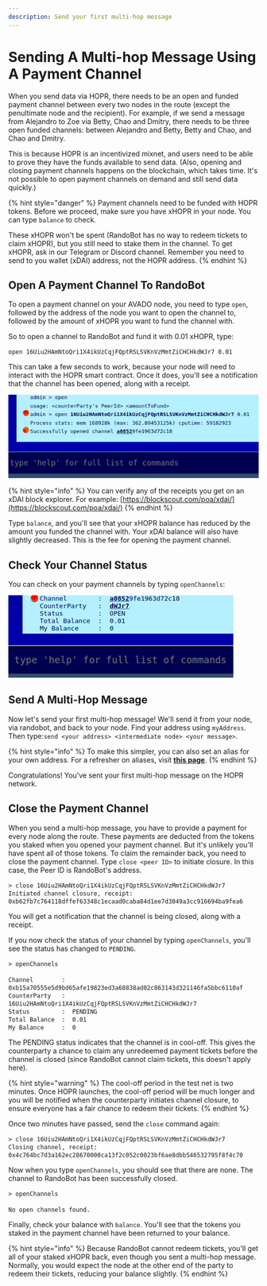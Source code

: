 ```yaml
---
description: Send your first multi-hop message
---
```


# Sending A Multi-hop Message Using A Payment Channel

When you send data via HOPR, there needs to be an open and funded payment channel between every two nodes in the route \(except the penultimate node and the recipient\). For example, if we send a message from Alejandro to Zoe via Betty, Chao and Dmitry, there needs to be three open funded channels: between Alejandro and Betty, Betty and Chao, and Chao and Dmitry.

This is because HOPR is an incentivized mixnet, and users need to be able to prove they have the funds available to send data. \(Also, opening and closing payment channels happens on the blockchain, which takes time. It's not possible to open payment channels on demand and still send data quickly.\)

{% hint style="danger" %}
Payment channels need to be funded with HOPR tokens. Before we proceed, make sure you have xHOPR in your node. You can type `balance` to check.

These xHOPR won't be spent \(RandoBot has no way to redeem tickets to claim xHOPR\), but you still need to stake them in the channel. To get xHOPR, ask in our Telegram or Discord channel. Remember you need to send to you wallet \(xDAI\) address, not the HOPR address.
{% endhint %}

## Open A Payment Channel To RandoBot

To open a payment channel on your AVADO node, you need to type `open`, followed by the address of the node you want to open the channel to, followed by the amount of xHOPR you want to fund the channel with.

So to open a channel to RandoBot and fund it with 0.01 xHOPR, type:

```text
open 16Uiu2HAmNtoQri1X4ikUzCqjFQptRSLSVKnVzMmtZiCHCHkdWJr7 0.01
```

This can take a few seconds to work, because your node will need to interact with the HOPR smart contract. Once it does, you'll see a notification that the channel has been opened, along with a receipt.

![Opening a channel to RandoBot](../.gitbook/assets/avado-channel-to-randobot%20%281%29%20%281%29%20%281%29%20%281%29.png)

{% hint style="info" %}
You can verify any of the receipts you get on an xDAI block explorer. For example: [https://blockscout.com/poa/xdai/](https://blockscout.com/poa/xdai/)
{% endhint %}

Type `balance`, and you'll see that your xHOPR balance has reduced by the amount you funded the channel with. Your xDAI balance will also have slightly decreased. This is the fee for opening the payment channel.

## Check Your Channel Status

You can check on your payment channels by typing `openChannels`:

![Currently open channels](../.gitbook/assets/avado-open-channels%20%281%29%20%281%29%20%281%29%20%281%29.png)

## Send A Multi-Hop Message

Now let's send your first multi-hop message! We'll send it from your node, via randobot, and back to your node. Find your address using `myAddress`. Then type:`send <your address> <intermediate node> <your message>`.

{% hint style="info" %}
To make this simpler, you can also set an alias for your own address. For a refresher on aliases, visit [**this page**](talking-with-randobot.md#step-3-set-an-alias).
{% endhint %}

Congratulations! You've sent your first multi-hop message on the HOPR network.

## Close the Payment Channel

When you send a multi-hop message, you have to provide a payment for every node along the route. These payments are deducted from the tokens you staked when you opened your payment channel. But it's unlikely you'll have spent all of those tokens. To claim the remainder back, you need to close the payment channel. Type `close <peer ID>` to initiate closure. In this case, the Peer ID is RandoBot's address.

```text
> close 16Uiu2HAmNtoQri1X4ikUzCqjFQptRSLSVKnVzMmtZiCHCHkdWJr7
Initiated channel closure, receipt: 0xb62fb7c764118dffef63348c1ecaad0caba84d1ee7d3049a3cc916694ba9fea6
```

You will get a notification that the channel is being closed, along with a receipt.

If you now check the status of your channel by typing `openChannels`, you'll see the status has changed to `PENDING`.

```text
> openChannels

Channel        :  0xb15a70555e5d9bd65afe19823ed3a68838ad02c863143d321146fa5bbc6110af
CounterParty   :  16Uiu2HAmNtoQri1X4ikUzCqjFQptRSLSVKnVzMmtZiCHCHkdWJr7
Status         :  PENDING
Total Balance  :  0.01
My Balance     :  0
```

The PENDING status indicates that the channel is in cool-off. This gives the counterparty a chance to claim any unredeemed payment tickets before the channel is closed \(since RandoBot cannot claim tickets, this doesn't apply here\).

{% hint style="warning" %}
The cool-off period in the test net is two minutes. Once HOPR launches, the cool-off period will be much longer and you will be notified when the counterparty initiates channel closure, to ensure everyone has a fair chance to redeem their tickets.
{% endhint %}

Once two minutes have passed, send the `close` command again:

```text
> close 16Uiu2HAmNtoQri1X4ikUzCqjFQptRSLSVKnVzMmtZiCHCHkdWJr7
Closing channel, receipt: 0x4c764bc7d3a162ec28670000ca13f2c052c0023bf6ae8dbb546532795f8f4c70
```

Now when you type `openChannels`, you should see that there are none. The channel to RandoBot has been successfully closed.

```text
> openChannels

No open channels found.
```

Finally, check your balance with `balance`. You'll see that the tokens you staked in the payment channel have been returned to your balance.

{% hint style="info" %}
Because RandoBot cannot redeem tickets, you'll get all of your staked xHOPR back, even though you sent a multi-hop message. Normally, you would expect the node at the other end of the party to redeem their tickets, reducing your balance slightly.
{% endhint %}

